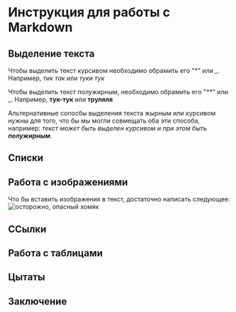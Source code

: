 # Инструкция для работы с Markdown

## Выделение текста

Чтобы выделить текст курсивом необходимо обрамить его "*" или *_*. Например, *тик так* или _туки тук_

Чтобы выделить текст полужирным, необходимо обрамить его "**" или *_*. Например, **тук-тук** или __труляля__

Альтернативные сопосбы выделения текста жырным или курсивом нужны для того, что бы мы могли совмещать оба эти способа, например: _текст может быть выделен курсивом и при этом быть **полужирным**_.

## Списки

## Работа с изображениями

Что бы вставить изображения в текст, достаточно написать следующее:
![осторожно, опасный хомяк](homster.jpg)
## ССылки

## Работа с таблицами

## Цытаты

## Заключение
